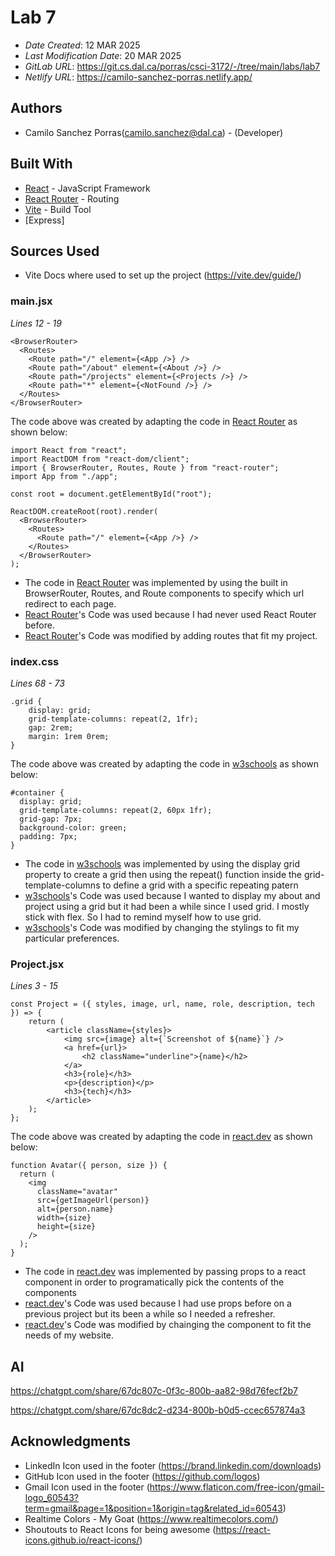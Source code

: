 # Lab 7

- _Date Created_: 12 MAR 2025
- _Last Modification Date_: 20 MAR 2025
- _GitLab URL_: https://git.cs.dal.ca/porras/csci-3172/-/tree/main/labs/lab7
- _Netlify URL_: https://camilo-sanchez-porras.netlify.app/

## Authors

- Camilo Sanchez Porras(camilo.sanchez@dal.ca) - (Developer)

## Built With

- [React](https://react.dev/) - JavaScript Framework
- [React Router](https://reactrouter.com/) - Routing
- [Vite](https://vite.dev/) - Build Tool
- [Express]

## Sources Used

- Vite Docs where used to set up the project (https://vite.dev/guide/)

### main.jsx

_Lines 12 - 19_

```
<BrowserRouter>
  <Routes>
    <Route path="/" element={<App />} />
    <Route path="/about" element={<About />} />
    <Route path="/projects" element={<Projects />} />
    <Route path="*" element={<NotFound />} />
  </Routes>
</BrowserRouter>
```

The code above was created by adapting the code in [React Router](https://reactrouter.com/start/library/routing) as shown below:

```
import React from "react";
import ReactDOM from "react-dom/client";
import { BrowserRouter, Routes, Route } from "react-router";
import App from "./app";

const root = document.getElementById("root");

ReactDOM.createRoot(root).render(
  <BrowserRouter>
    <Routes>
      <Route path="/" element={<App />} />
    </Routes>
  </BrowserRouter>
);

```

- The code in [React Router](https://reactrouter.com/start/library/routing) was implemented by using the built in BrowserRouter, Routes, and Route components to specify which url redirect to each page.
- [React Router](https://reactrouter.com/start/library/routing)'s Code was used because I had never used React Router before.
- [React Router](https://reactrouter.com/start/library/routing)'s Code was modified by adding routes that fit my project.

### index.css

_Lines 68 - 73_

```
.grid {
	display: grid;
	grid-template-columns: repeat(2, 1fr);
	gap: 2rem;
	margin: 1rem 0rem;
}
```

The code above was created by adapting the code in [w3schools](https://www.w3schools.com/cssref/func_repeat.php) as shown below:

```
#container {
  display: grid;
  grid-template-columns: repeat(2, 60px 1fr);
  grid-gap: 7px;
  background-color: green;
  padding: 7px;
}
```

- The code in [w3schools](https://www.w3schools.com/cssref/func_repeat.php) was implemented by using the display grid property to create a grid then using the repeat() function inside the grid-template-columns to define a grid with a specific repeating patern
- [w3schools](https://www.w3schools.com/cssref/func_repeat.php)'s Code was used because I wanted to display my about and project using a grid but it had been a while since I used grid. I mostly stick with flex. So I had to remind myself how to use grid.
- [w3schools](https://www.w3schools.com/cssref/func_repeat.php)'s Code was modified by changing the stylings to fit my particular preferences.

### Project.jsx

_Lines 3 - 15_

```
const Project = ({ styles, image, url, name, role, description, tech }) => {
	return (
		<article className={styles}>
			<img src={image} alt={`Screenshot of ${name}`} />
			<a href={url}>
				<h2 className="underline">{name}</h2>
			</a>
			<h3>{role}</h3>
			<p>{description}</p>
			<h3>{tech}</h3>
		</article>
	);
};
```

The code above was created by adapting the code in [react.dev](https://react.dev/learn/passing-props-to-a-component) as shown below:

```
function Avatar({ person, size }) {
  return (
    <img
      className="avatar"
      src={getImageUrl(person)}
      alt={person.name}
      width={size}
      height={size}
    />
  );
}
```

- The code in [react.dev](https://react.dev/learn/passing-props-to-a-component) was implemented by passing props to a react component in order to programatically pick the contents of the components
- [react.dev](https://react.dev/learn/passing-props-to-a-component)'s Code was used because I had use props before on a previous project but its been a while so I needed a refresher.
- [react.dev](https://react.dev/learn/passing-props-to-a-component)'s Code was modified by chainging the component to fit the needs of my website.

## AI

https://chatgpt.com/share/67dc807c-0f3c-800b-aa82-98d76fecf2b7

https://chatgpt.com/share/67dc8dc2-d234-800b-b0d5-ccec657874a3

## Acknowledgments

- LinkedIn Icon used in the footer (https://brand.linkedin.com/downloads)
- GitHub Icon used in the footer (https://github.com/logos)
- Gmail Icon used in the footer (https://www.flaticon.com/free-icon/gmail-logo_60543?term=gmail&page=1&position=1&origin=tag&related_id=60543)
- Realtime Colors - My Goat (https://www.realtimecolors.com/)
- Shoutouts to React Icons for being awesome (https://react-icons.github.io/react-icons/)
